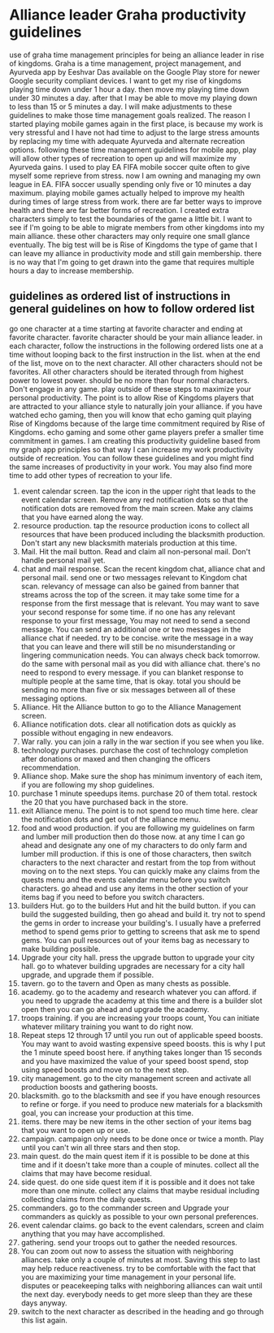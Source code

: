 # Alliance leader Graha productivity guidelines
use of graha time management principles for being an alliance leader in rise of kingdoms. Graha is a time management, project management, and Ayurveda app by Eeshvar Das available on the Google Play store for newer Google security compliant devices. I want to get my rise of kingdoms playing time down under 1 hour a day. then move my playing time down under 30 minutes a day. after that I may be able to move my playing down to less than 15 or 5 minutes a day. I will make adjustments to these guidelines to make those time management goals realized. The reason I started playing mobile games again in the first place, is because my work is very stressful and I have not had time to adjust to the large stress amounts by replacing my time with adequate Ayurveda and alternate recreation options. following these time management guidelines for mobile app, play will allow other types of recreation to open up and will maximize my Ayurveda gains. I used to play EA FIFA mobile soccer quite often to give myself some reprieve from stress. now I am owning and managing my own league in EA. FIFA soccer usually spending only five or 10 minutes a day maximum. playing mobile games actually helped to improve my health during times of large stress from work. there are far better ways to improve health and there are far better forms of recreation. I created extra characters simply to test the boundaries of the game a little bit. I want to see if I'm going to be able to migrate members from other kingdoms into my main alliance. these other characters may only require one small glance eventually. The big test will be is Rise of Kingdoms the type of game that I can leave my alliance in productivity mode and still gain membership. there is no way that I'm going to get drawn into the game that requires multiple hours a day to increase membership.
## guidelines as ordered list of instructions in general guidelines on how to follow ordered list
go one character at a time starting at favorite character and ending at favorite character. favorite character should be your main alliance leader. in each character, follow the instructions in the following ordered lists one at a time without looping back to the first instruction in the list. when at the end of the list, move on to the next character. All other characters should not be favorites. All other characters should be iterated through from highest power to lowest power. should be no more than four normal characters. Don't engage in any game. play outside of these steps to maximize your personal productivity. The point is to allow Rise of Kingdoms players that are attracted to your alliance style to naturally join your alliance. if you have watched echo gaming, then you will know that echo gaming quit playing Rise of Kingdoms because of the large time commitment required by Rise of Kingdoms. echo gaming and some other game players prefer a smaller time commitment in games. I am creating this productivity guideline based from my graph app principles so that way I can increase my work productivity outside of recreation. You can follow these guidelines and you might find the same increases of productivity in your work. You may also find more time to add other types of recreation to your life.
1. event calendar screen. tap the icon in the upper right that leads to the event calendar screen. Remove any red notification dots so that the notification dots are removed from the main screen. Make any claims that you have earned along the way.
2. resource production. tap the resource production icons to collect all resources that have been produced including the blacksmith production. Don't start any new blacksmith materials production at this time.
3. Mail. Hit the mail button. Read and claim all non-personal mail. Don't handle personal mail yet.
4. chat and mail response. Scan the recent kingdom chat, alliance chat and personal mail. send one or two messages relevant to Kingdom chat scan. relevancy of message can also be gained from banner that streams across the top of the screen. it may take some time for a response from the first message that is relevant. You may want to save your second response for some time. if no one has any relevant response to your first message, You may not need to send a second message. You can send an additional one or two messages in the alliance chat if needed. try to be concise. write the message in a way that you can leave and there will still be no misunderstanding or lingering communication needs. You can always check back tomorrow. do the same with personal mail as you did with alliance chat. there's no need to respond to every message. if you can blanket response to multiple people at the same time, that is okay. total you should be sending no more than five or six messages between all of these messaging options.
5. Alliance. Hit the Alliance button to go to the Alliance Management screen.
6. Alliance notification dots. clear all notification dots as quickly as possible without engaging in new endeavors.
7. War rally. you can join a rally in the war section if you see when you like. 
8. technology purchases. purchase the cost of technology completion after donations or maxed and then changing the officers recommendation.
9. Alliance shop. Make sure the shop has minimum inventory of each item, if you are following my shop guidelines.
10. purchase 1 minute speedups items. purchase 20 of them total. restock the 20 that you have purchased back in the store.
11. exit Alliance menu. The point is to not spend too much time here. clear the notification dots and get out of the alliance menu.
12. food and wood production. if you are following my guidelines on farm and lumber mill production then do those now. at any time I can go ahead and designate any one of my characters to do only farm and lumber mill production. if this is one of those characters, then switch characters to the next character and restart from the top from without moving on to the next steps. You can quickly make any claims from the quests menu and the events calendar menu before you switch characters. go ahead and use any items in the other section of your items bag if you need to before you switch characters.
13. builders Hut. go to the builders Hut and hit the build button. if you can build the suggested building, then go ahead and build it. try not to spend the gems in order to increase your building's. I usually have a preferred method to spend gems prior to getting to screens that ask me to spend gems. You can pull resources out of your items bag as necessary to make building possible.
14. Upgrade your city hall. press the upgrade button to upgrade your city hall. go to whatever building upgrades are necessary for a city hall upgrade, and upgrade them if possible.
15. tavern. go to the tavern and Open as many chests as possible.
16. academy. go to the academy and research whatever you can afford. if you need to upgrade the academy at this time and there is a builder slot open then you can go ahead and upgrade the academy.
17. troops training. if you are increasing your troops count, You can initiate whatever military training you want to do right now.
18. Repeat steps 12 through 17 until you run out of applicable speed boosts. You may want to avoid wasting expensive speed boosts. this is why I put the 1 minute speed boost here. if anything takes longer than 15 seconds and you have maximized the value of your speed boost spend, stop using speed boosts and move on to the next step.
19. city management. go to the city management screen and activate all production boosts and gathering boosts.
20. blacksmith. go to the blacksmith and see if you have enough resources to refine or forge. if you need to produce new materials for a blacksmith goal, you can increase your production at this time.
21. items. there may be new items in the other section of your items bag that you want to open up or use. 
22. campaign. campaign only needs to be done once or twice a month. Play until you can't win all three stars and then stop.
23. main quest. do the main quest item if it is possible to be done at this time and if it doesn't take more than a couple of minutes. collect all the claims that may have become residual.
24. side quest. do one side quest item if it is possible and it does not take more than one minute. collect any claims that maybe residual including collecting claims from the daily quests.
25. commanders. go to the commander screen and Upgrade your commanders as quickly as possible to your own personal preferences.
26. event calendar claims. go back to the event calendars, screen and claim anything that you may have accomplished.
27. gathering. send your troops out to gather the needed resources.
28. You can zoom out now to assess the situation with neighboring alliances. take only a couple of minutes at most. Saving this step to last may help reduce reactiveness. try to be comfortable with the fact that you are maximizing your time management in your personal life. disputes or peacekeeping talks with neighboring alliances can wait until the next day. everybody needs to get more sleep than they are these days anyway.
29. switch to the next character as described in the heading and go through this list again.

